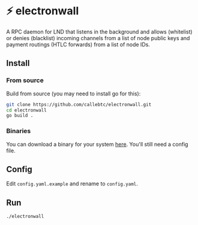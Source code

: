 # ⚡️ electronwall
A RPC daemon for LND that listens in the background and allows (whitelist) or denies (blacklist) incoming channels from a list of node public keys and payment routings (HTLC forwards) from a list of node IDs.

## Install

### From source
Build from source (you may need to install go for this):

```bash
git clone https://github.com/callebtc/electronwall.git
cd electronwall
go build .
```

### Binaries

You can download a binary for your system [here](https://github.com/callebtc/electronwall/releases). You'll still need a config file.

## Config
Edit `config.yaml.example` and rename to `config.yaml`.

## Run

```bash
./electronwall
```
